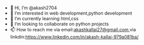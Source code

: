 - 👋 Hi, I’m @akash2704
- 👀 I’m interested in web development,python development
- 🌱 I’m currently learning html,css
- 💞️ I’m looking to collaborate on python projects
- 📫 How to reach me via email:akashkallai27@gmail.com,via linkdin:https://www.linkedin.com/in/akash-kallai-979a081ba/

<!---
akash2704/akash2704 is a ✨ special ✨ repository because its `README.md` (this file) appears on your GitHub profile.
You can click the Preview link to take a look at your changes.
--->
